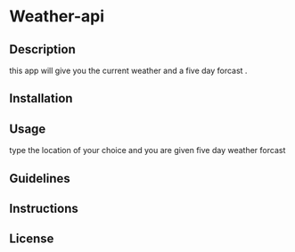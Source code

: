 # Weather-api

## Description
this app will give you the current weather and a five day forcast .

## Installation


## Usage
type the location of your choice and you are given five day weather forcast

## Guidelines


## Instructions


## License